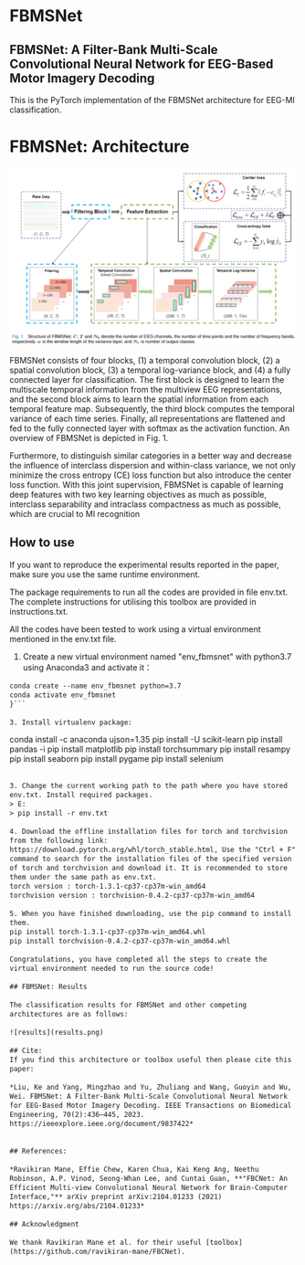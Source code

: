 # FBMSNet

## FBMSNet: A Filter-Bank Multi-Scale Convolutional Neural Network for EEG-Based Motor Imagery Decoding

This is the PyTorch implementation of the FBMSNet architecture for EEG-MI classification. 

# FBMSNet: Architecture

![FBMSNet](FBMSNet.png)

FBMSNet consists of four blocks, (1) a temporal convolution block, (2) a spatial convolution block, (3) a temporal log-variance block, and (4) a fully connected layer for classification. The first block is designed to learn the multiscale temporal information from the multiview EEG representations, and the second block aims to learn the spatial information from each temporal feature map. Subsequently, the third block computes the temporal variance of each time series. Finally, all representations are flattened and fed to the fully connected layer with softmax as the activation function. An overview of FBMSNet is depicted in Fig. 1.

Furthermore, to distinguish similar categories in a better way and decrease the influence of interclass dispersion and within-class variance, we not only minimize the cross entropy (CE) loss function but also introduce the center loss function. With this joint supervision, FBMSNet is capable of learning deep features with two key learning objectives as much as possible, interclass separability and intraclass compactness as much as possible, which are crucial to MI recognition

## How to use
If you want to reproduce the experimental results reported in the paper, make sure you use the same runtime environment.

The package requirements to run all the codes are provided in file env.txt. The complete instructions for utilising this toolbox are provided in instructions.txt.

All the codes have been tested to work using a virtual environment mentioned in the env.txt file. 
1. Create a new virtual environment named "env_fbmsnet" with python3.7 using Anaconda3 and activate it：

```{
conda create --name env_fbmsnet python=3.7
conda activate env_fbmsnet
}```

3. Install virtualenv package:
```
conda install -c anaconda ujson=1.35
pip install -U scikit-learn
pip install pandas -i
pip install matplotlib
pip install torchsummary
pip install resampy
pip install seaborn
pip install pygame
pip install selenium
```

3. Change the current working path to the path where you have stored env.txt. Install required packages.
> E: 
> pip install -r env.txt

4. Download the offline installation files for torch and torchvision from the following link: https://download.pytorch.org/whl/torch_stable.html, Use the "Ctrl + F" command to search for the installation files of the specified version of torch and torchvision and download it. It is recommended to store them under the same path as env.txt.
torch version : torch-1.3.1-cp37-cp37m-win_amd64
torchvision version : torchvision-0.4.2-cp37-cp37m-win_amd64

5. When you have finished downloading, use the pip command to install them.
pip install torch-1.3.1-cp37-cp37m-win_amd64.whl
pip install torchvision-0.4.2-cp37-cp37m-win_amd64.whl

Congratulations, you have completed all the steps to create the virtual environment needed to run the source code!

## FBMSNet: Results

The classification results for FBMSNet and other competing architectures are as follows:

![results](results.png)

## Cite:
If you find this architecture or toolbox useful then please cite this paper:

*Liu, Ke and Yang, Mingzhao and Yu, Zhuliang and Wang, Guoyin and Wu, Wei. FBMSNet: A Filter-Bank Multi-Scale Convolutional Neural Network for EEG-Based Motor Imagery Decoding. IEEE Transactions on Biomedical Engineering, 70(2):436–445, 2023. https://ieeexplore.ieee.org/document/9837422*


## References:

*Ravikiran Mane, Effie Chew, Karen Chua, Kai Keng Ang, Neethu Robinson, A.P. Vinod, Seong-Whan Lee, and Cuntai Guan, **"FBCNet: An Efficient Multi-view Convolutional Neural Network for Brain-Computer Interface,"** arXiv preprint arXiv:2104.01233 (2021) https://arxiv.org/abs/2104.01233*

## Acknowledgment

We thank Ravikiran Mane et al. for their useful [toolbox](https://github.com/ravikiran-mane/FBCNet). 

